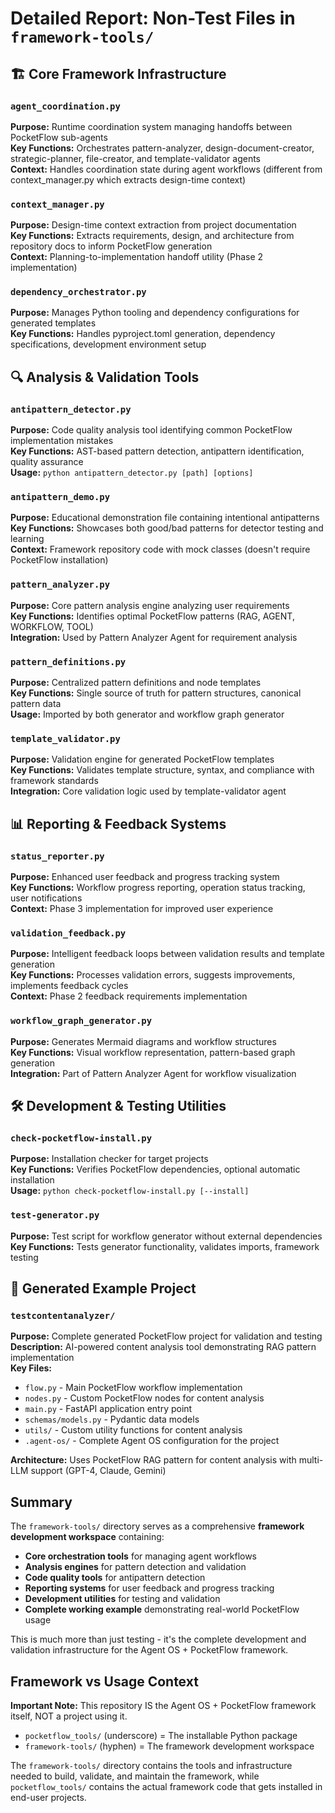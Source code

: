 # Detailed Report: Non-Test Files in `framework-tools/`

## 🏗️ Core Framework Infrastructure

### **`agent_coordination.py`**
**Purpose:** Runtime coordination system managing handoffs between PocketFlow sub-agents  
**Key Functions:** Orchestrates pattern-analyzer, design-document-creator, strategic-planner, file-creator, and template-validator agents  
**Context:** Handles coordination state during agent workflows (different from context_manager.py which extracts design-time context)

### **`context_manager.py`**
**Purpose:** Design-time context extraction from project documentation  
**Key Functions:** Extracts requirements, design, and architecture from repository docs to inform PocketFlow generation  
**Context:** Planning-to-implementation handoff utility (Phase 2 implementation)

### **`dependency_orchestrator.py`**
**Purpose:** Manages Python tooling and dependency configurations for generated templates  
**Key Functions:** Handles pyproject.toml generation, dependency specifications, development environment setup

## 🔍 Analysis & Validation Tools

### **`antipattern_detector.py`**
**Purpose:** Code quality analysis tool identifying common PocketFlow implementation mistakes  
**Key Functions:** AST-based pattern detection, antipattern identification, quality assurance  
**Usage:** `python antipattern_detector.py [path] [options]`

### **`antipattern_demo.py`**
**Purpose:** Educational demonstration file containing intentional antipatterns  
**Key Functions:** Showcases both good/bad patterns for detector testing and learning  
**Context:** Framework repository code with mock classes (doesn't require PocketFlow installation)

### **`pattern_analyzer.py`**
**Purpose:** Core pattern analysis engine analyzing user requirements  
**Key Functions:** Identifies optimal PocketFlow patterns (RAG, AGENT, WORKFLOW, TOOL)  
**Integration:** Used by Pattern Analyzer Agent for requirement analysis

### **`pattern_definitions.py`**
**Purpose:** Centralized pattern definitions and node templates  
**Key Functions:** Single source of truth for pattern structures, canonical pattern data  
**Usage:** Imported by both generator and workflow graph generator

### **`template_validator.py`**
**Purpose:** Validation engine for generated PocketFlow templates  
**Key Functions:** Validates template structure, syntax, and compliance with framework standards  
**Integration:** Core validation logic used by template-validator agent

## 📊 Reporting & Feedback Systems

### **`status_reporter.py`**
**Purpose:** Enhanced user feedback and progress tracking system  
**Key Functions:** Workflow progress reporting, operation status tracking, user notifications  
**Context:** Phase 3 implementation for improved user experience

### **`validation_feedback.py`**
**Purpose:** Intelligent feedback loops between validation results and template generation  
**Key Functions:** Processes validation errors, suggests improvements, implements feedback cycles  
**Context:** Phase 2 feedback requirements implementation

### **`workflow_graph_generator.py`**
**Purpose:** Generates Mermaid diagrams and workflow structures  
**Key Functions:** Visual workflow representation, pattern-based graph generation  
**Integration:** Part of Pattern Analyzer Agent for workflow visualization

## 🛠️ Development & Testing Utilities

### **`check-pocketflow-install.py`**
**Purpose:** Installation checker for target projects  
**Key Functions:** Verifies PocketFlow dependencies, optional automatic installation  
**Usage:** `python check-pocketflow-install.py [--install]`

### **`test-generator.py`**
**Purpose:** Test script for workflow generator without external dependencies  
**Key Functions:** Tests generator functionality, validates imports, framework testing

## 📁 Generated Example Project

### **`testcontentanalyzer/`**
**Purpose:** Complete generated PocketFlow project for validation and testing  
**Description:** AI-powered content analysis tool demonstrating RAG pattern implementation  
**Key Files:**
- `flow.py` - Main PocketFlow workflow implementation
- `nodes.py` - Custom PocketFlow nodes for content analysis  
- `main.py` - FastAPI application entry point
- `schemas/models.py` - Pydantic data models
- `utils/` - Custom utility functions for content analysis
- `.agent-os/` - Complete Agent OS configuration for the project

**Architecture:** Uses PocketFlow RAG pattern for content analysis with multi-LLM support (GPT-4, Claude, Gemini)

## Summary

The `framework-tools/` directory serves as a comprehensive **framework development workspace** containing:

- **Core orchestration tools** for managing agent workflows
- **Analysis engines** for pattern detection and validation  
- **Code quality tools** for antipattern detection
- **Reporting systems** for user feedback and progress tracking
- **Development utilities** for testing and validation
- **Complete working example** demonstrating real-world PocketFlow usage

This is much more than just testing - it's the complete development and validation infrastructure for the Agent OS + PocketFlow framework.

## Framework vs Usage Context

**Important Note:** This repository IS the Agent OS + PocketFlow framework itself, NOT a project using it.

- `pocketflow_tools/` (underscore) = The installable Python package 
- `framework-tools/` (hyphen) = The framework development workspace

The `framework-tools/` directory contains the tools and infrastructure needed to build, validate, and maintain the framework, while `pocketflow_tools/` contains the actual framework code that gets installed in end-user projects.